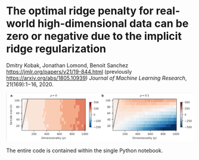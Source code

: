 # The optimal ridge penalty for real-world high-dimensional data can be zero or negative due to the implicit ridge regularization
Dmitry Kobak, Jonathan Lomond, Benoit Sanchez  
https://jmlr.org/papers/v21/19-844.html (previously https://arxiv.org/abs/1805.10939)
*Journal of Machine Learning Research*, 21(169):1−16, 2020.

![optimal lambdas](cover.png)

The entire code is contained within the single Python notebook.
